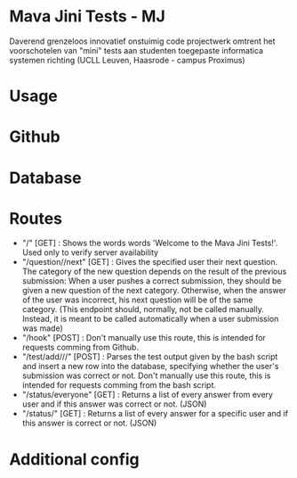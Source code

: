 # Mava Jini Tests - MJ
Daverend grenzeloos innovatief onstuimig code projectwerk omtrent het voorschotelen van "mini" tests aan studenten toegepaste informatica systemen richting (UCLL Leuven, Haasrode - campus Proximus)


# Usage

# Github

# Database

# Routes
* "/" [GET] : Shows the words words 'Welcome to the Mava Jini Tests!'. Used only to verify server availability
* "/question/<user>/next" [GET] : Gives the specified user their next question.
The category of the new question depends on the result of the previous submission:
When a user pushes a correct submission, they should be given a new question of the next category.
Otherwise, when the answer of the user was incorrect, his next question will be of the same category.
(This endpoint should, normally, not be called manually. Instead, it is meant to be called automatically when a user submission was made)
* "/hook" [POST] : Don't manually use this route, this is intended for requests comming from Github.
* "/test/add/<user>/<category>/<question>" [POST] : Parses the test output given by the bash script and insert a new row into the database, specifying whether the user's submission was correct or not. Don't manually use this route, this is intended for requests comming from the bash script.
* "/status/everyone" [GET] : Returns a list of every answer from every user and if this answer was correct or not. (JSON)
* "/status/<user>" [GET] : Returns a list of every answer for a specific user and if this answer is correct or not. (JSON)
# Additional config